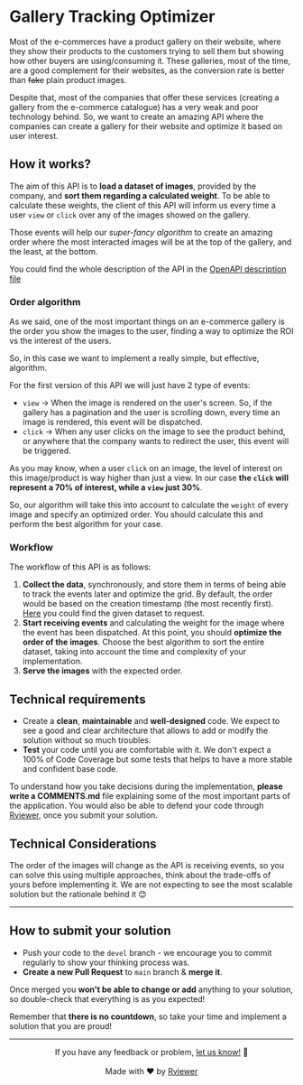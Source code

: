 # Gallery Tracking Optimizer

Most of the e-commerces have a product gallery on their website, where they show their products to the customers trying
to sell them but showing how other buyers are using/consuming it. These galleries, most of the time, are a 
good complement for their websites, as the conversion rate is better than ~~fake~~ plain product images. 

Despite that, most of the companies that offer these services (creating a gallery from the e-commerce catalogue) has a 
very weak and poor technology behind. So, we want to create an amazing API where the companies can 
create a gallery for their website and optimize it based on user interest. 

## How it works?

The aim of this API is to **load a dataset of images**, provided by the company, and 
**sort them regarding a calculated weight**. To be able to calculate these weights, the client of this API will inform 
us every time a user `view` or `click` over any of the images showed on the gallery.

Those events will help our *super-fancy algorithm* to create an amazing order where the most interacted images will be
at the top of the gallery, and the least, at the bottom. 

You could find the whole description of the API in the [OpenAPI description file](/api.spec.yaml)

### Order algorithm 

As we said, one of the most important things on an e-commerce gallery is the order you show the images to the user, 
finding a way to optimize the ROI vs the interest of the users.

So, in this case we want to implement a really simple, but effective, algorithm. 

For the first version of this API we will just have 2 type of events:
* `view` → When the image is rendered on the user's screen. So, if the gallery has a pagination and the user is 
 scrolling down, every time an image is rendered, this event will be dispatched.
* `click` → When any user clicks on the image to see the product behind, or anywhere that the company wants to redirect 
 the user, this event will be triggered.

As you may know, when a user `click` on an image, the level of interest on this image/product is way higher than just a 
view. In our case **the `click` will represent a 70% of interest, while a `view` just 30%**.

So, our algorithm will take this into account to calculate the `weight` of every image and specify an optimized order.
You should calculate this and perform the best algorithm for your case. 

### Workflow

The workflow of this API is as follows:
1. **Collect the data**, synchronously, and store them in terms of being able to track the events later and optimize the
grid. By default, the order would be based on the creation timestamp (the most recently first). 
[Here](https://static.rviewer.io/challenges/datasets/gallery-tracking-optimizer/data.json) you could find the given 
dataset to request. 
2. **Start receiving events** and calculating the weight for the image where the event has been dispatched. At this 
point, you should **optimize the order of the images**. Choose the best algorithm to sort the entire dataset, taking 
into account the time and complexity of your implementation. 
3. **Serve the images** with the expected order. 

## Technical requirements

* Create a **clean**, **maintainable** and **well-designed** code. We expect to see a good and clear architecture that
allows to add or modify the solution without so much troubles. 
* **Test** your code until you are comfortable with it. We don't expect a 100% of Code Coverage but some tests that
helps to have a more stable and confident base code. 

To understand how you take decisions during the implementation, **please write a COMMENTS.md** file explaining some of 
the most important parts of the application. You would also be able to defend your code through 
[Rviewer](https://rviewer.io), once you submit your solution.

## Technical Considerations

The order of the images will change as the API is receiving events, so you can solve this using multiple approaches, 
think about the trade-offs of yours before implementing it. We are not expecting to see the most scalable solution
but the rationale behind it 😊

---

## How to submit your solution

* Push your code to the `devel` branch - we encourage you to commit regularly to show your thinking process was.
* **Create a new Pull Request** to `main` branch & **merge it**.

Once merged you **won't be able to change or add** anything to your solution, so double-check that everything is as 
you expected!

Remember that **there is no countdown**, so take your time and implement a solution that you are proud!

--- 

<p align="center">
  If you have any feedback or problem, <a href="mailto:help@rviewer.io">let us know!</a> 🤘
  <br><br>
  Made with ❤️ by <a href="https://rviewer.io">Rviewer</a>
</p>
